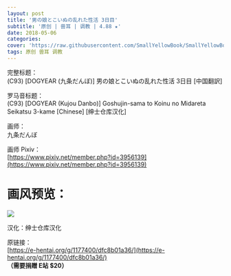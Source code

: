 ```yaml
---
layout: post
title: '男の娘とこいぬの乱れた性活 3日目'
subtitle: '原创 | 兽耳 | 调教 | 4.88 ★'
date: 2018-05-06
categories: 
cover: 'https://raw.githubusercontent.com/SmallYellowBook/SmallYellowBook.github.io/master/image/%E7%94%B7%E3%81%AE%E5%A8%98%E3%81%A8%E3%81%93%E3%81%84%E3%81%AC%E3%81%AE%E4%B9%B1%E3%82%8C%E3%81%9F%E6%80%A7%E6%B4%BB%203%E6%97%A5%E7%9B%AE.jpg'
tags: 原创 兽耳 调教 
---
```


完整标题：  
(C93) [DOGYEAR (九条だんぼ)] 男の娘とこいぬの乱れた性活 3日目 [中国翻訳]  

罗马音标题：  
(C93) [DOGYEAR (Kujou Danbo)] Goshujin-sama to Koinu no Midareta Seikatsu 3-kame [Chinese] [绅士仓库汉化]  

画师：  
九条だんぼ  

画师 Pixiv：  
[https://www.pixiv.net/member.php?id=3956139](https://www.pixiv.net/member.php?id=3956139)  

# 画风预览：  
![](https://raw.githubusercontent.com/SmallYellowBook/SmallYellowBook.github.io/master/image/%E7%94%B7%E3%81%AE%E5%A8%98%E3%81%A8%E3%81%93%E3%81%84%E3%81%AC%E3%81%AE%E4%B9%B1%E3%82%8C%E3%81%9F%E6%80%A7%E6%B4%BB%203%E6%97%A5%E7%9B%AE.jpg)

汉化：绅士仓库汉化  

原链接：  
[https://e-hentai.org/g/1177400/dfc8b01a36/](https://e-hentai.org/g/1177400/dfc8b01a36/)  
**（需要捐赠 E站 $20）**  
